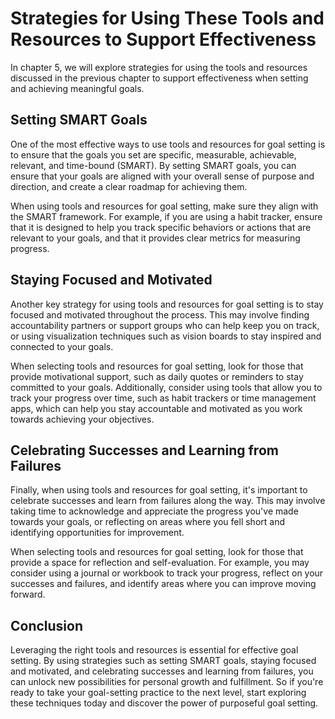 Strategies for Using These Tools and Resources to Support Effectiveness
===================================================================================================================================

In chapter 5, we will explore strategies for using the tools and resources discussed in the previous chapter to support effectiveness when setting and achieving meaningful goals.

Setting SMART Goals
-------------------

One of the most effective ways to use tools and resources for goal setting is to ensure that the goals you set are specific, measurable, achievable, relevant, and time-bound (SMART). By setting SMART goals, you can ensure that your goals are aligned with your overall sense of purpose and direction, and create a clear roadmap for achieving them.

When using tools and resources for goal setting, make sure they align with the SMART framework. For example, if you are using a habit tracker, ensure that it is designed to help you track specific behaviors or actions that are relevant to your goals, and that it provides clear metrics for measuring progress.

Staying Focused and Motivated
-----------------------------

Another key strategy for using tools and resources for goal setting is to stay focused and motivated throughout the process. This may involve finding accountability partners or support groups who can help keep you on track, or using visualization techniques such as vision boards to stay inspired and connected to your goals.

When selecting tools and resources for goal setting, look for those that provide motivational support, such as daily quotes or reminders to stay committed to your goals. Additionally, consider using tools that allow you to track your progress over time, such as habit trackers or time management apps, which can help you stay accountable and motivated as you work towards achieving your objectives.

Celebrating Successes and Learning from Failures
------------------------------------------------

Finally, when using tools and resources for goal setting, it's important to celebrate successes and learn from failures along the way. This may involve taking time to acknowledge and appreciate the progress you've made towards your goals, or reflecting on areas where you fell short and identifying opportunities for improvement.

When selecting tools and resources for goal setting, look for those that provide a space for reflection and self-evaluation. For example, you may consider using a journal or workbook to track your progress, reflect on your successes and failures, and identify areas where you can improve moving forward.

Conclusion
----------

Leveraging the right tools and resources is essential for effective goal setting. By using strategies such as setting SMART goals, staying focused and motivated, and celebrating successes and learning from failures, you can unlock new possibilities for personal growth and fulfillment. So if you're ready to take your goal-setting practice to the next level, start exploring these techniques today and discover the power of purposeful goal setting.
